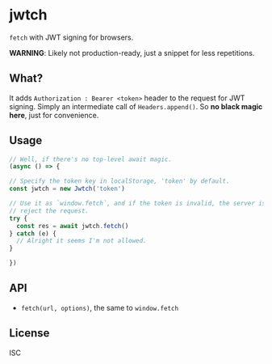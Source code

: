 # jwtch

`fetch` with JWT signing for browsers.

**WARNING**: Likely not production-ready, just a snippet for less repetitions.

## What?

It adds `Authorization : Bearer <token>` header to the request for JWT signing.
Simply an intermediate call of `Headers.append()`.  So **no black magic here**,
just for convenience.

## Usage

```js
// Well, if there's no top-level await magic.
(async () => {

// Specify the token key in localStorage, 'token' by default.
const jwtch = new Jwtch('token')

// Use it as `window.fetch`, and if the token is invalid, the server is sure to
// reject the request.
try {
  const res = await jwtch.fetch()
} catch (e) {
  // Alright it seems I'm not allowed.
}

})
```

## API

- `fetch(url, options)`, the same to `window.fetch`

## License

ISC
